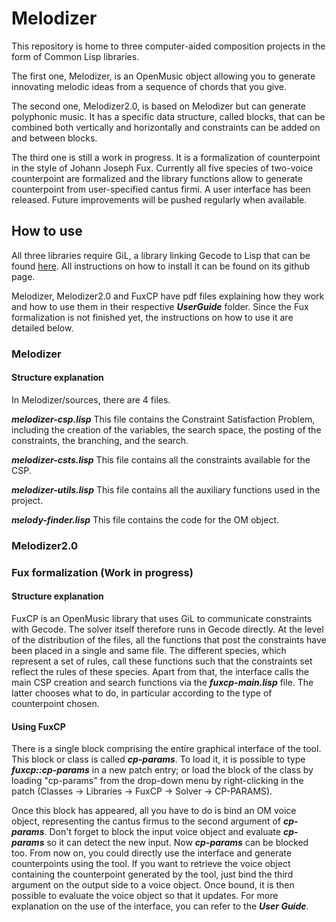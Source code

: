 # Melodizer

This repository is home to three computer-aided composition projects in the form of Common Lisp libraries.

The first one, Melodizer, is an OpenMusic object allowing you to generate innovating melodic ideas from a sequence of chords that you give.

The second one, Melodizer2.0, is based on Melodizer but can generate polyphonic music. It has a specific data structure, called blocks, that can be combined both vertically and horizontally and constraints can be added on and between blocks.

The third one is still a work in progress. It is a formalization of counterpoint in the style of Johann Joseph Fux. Currently all five species of two-voice counterpoint are formalized and the library functions allow to generate counterpoint from user-specified cantus firmi. A user interface has been released. Future improvements will be pushed regularly when available.

## How to use
All three libraries require GiL, a library linking Gecode to Lisp that can be found [here](https://github.com/sprockeelsd/GiL). All instructions on how to install it can be found on its github page.

Melodizer, Melodizer2.0 and FuxCP have pdf files explaining how they work and how to use them in their respective ***UserGuide*** folder. Since the Fux formalization is not finished yet, the instructions on how to use it are detailed below.

### Melodizer

#### Structure explanation
In Melodizer/sources, there are 4 files.

***melodizer-csp.lisp***
This file contains the Constraint Satisfaction Problem, including the creation of the variables, the search space, the posting of the constraints, the branching, and the search.

***melodizer-csts.lisp***
This file contains all the constraints available for the CSP.

***melodizer-utils.lisp***
This file contains all the auxiliary functions used in the project.

***melody-finder.lisp***
This file contains the code for the OM object.

### Melodizer2.0

### Fux formalization (Work in progress)

#### Structure explanation
FuxCP is an OpenMusic library that uses GiL to communicate constraints with Gecode. The solver itself therefore runs in Gecode directly. At the level of the distribution of the files, all the functions that post the constraints have been placed in a single and same file. The different species, which represent a set of rules, call these functions such that the constraints set reflect the rules of these species. Apart from that, the interface calls the main CSP creation and search functions via the ***fuxcp-main.lisp*** file. The latter chooses what to do, in particular according to the type of counterpoint chosen.

#### Using FuxCP
There is a single block comprising the entire graphical interface of the tool. This block or class is called ***cp-params***. To load it, it is possible to type ***fuxcp::cp-params*** in a new patch entry; or load the block of the class by loading "cp-params" from the drop-down menu by right-clicking in the patch (Classes -> Libraries -> FuxCP -> Solver -> CP-PARAMS).

Once this block has appeared, all you have to do is bind an OM voice object, representing the cantus firmus to the second argument of ***cp-params***. Don't forget to block the input voice object and evaluate ***cp-params*** so it can detect the new input. Now ***cp-params*** can be blocked too. From now on, you could directly use the interface and generate counterpoints using the tool. If you want to retrieve the voice object containing the counterpoint generated by the tool, just bind the third argument on the output side to a voice object. Once bound, it is then possible to evaluate the voice object so that it updates. For more explanation on the use of the interface, you can refer to the ***User Guide***.
